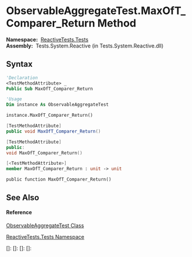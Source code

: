 # ObservableAggregateTest.MaxOfT\_Comparer\_Return Method

**Namespace:**  [ReactiveTests.Tests](ReactiveTests.Tests\ReactiveTests.Tests.md)  
**Assembly:**  Tests.System.Reactive (in Tests.System.Reactive.dll)

## Syntax

```vb
'Declaration
<TestMethodAttribute> _
Public Sub MaxOfT_Comparer_Return
```

```vb
'Usage
Dim instance As ObservableAggregateTest

instance.MaxOfT_Comparer_Return()
```

```csharp
[TestMethodAttribute]
public void MaxOfT_Comparer_Return()
```

```c++
[TestMethodAttribute]
public:
void MaxOfT_Comparer_Return()
```

```fsharp
[<TestMethodAttribute>]
member MaxOfT_Comparer_Return : unit -> unit 
```

```jscript
public function MaxOfT_Comparer_Return()
```

## See Also

#### Reference

[ObservableAggregateTest Class](ObservableAggregateTest\ObservableAggregateTest.md)

[ReactiveTests.Tests Namespace](ReactiveTests.Tests\ReactiveTests.Tests.md)

[]: 
[]: 
[]: 
[]: 